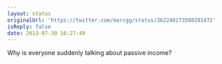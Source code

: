 ```yaml
---
layout: status
originalUrl: 'https://twitter.com/marcgg/status/362248173588201472'
isReply: false
date: 2013-07-30 16:27:49
---
```


Why is everyone suddenly talking about passive income?
